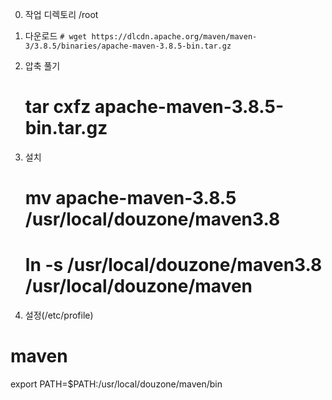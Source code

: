 0. 작업 디렉토리
   /root

1. 다운로드
  ``` # wget https://dlcdn.apache.org/maven/maven-3/3.8.5/binaries/apache-maven-3.8.5-bin.tar.gz ```
   

2. 압축 풀기
   # tar cxfz apache-maven-3.8.5-bin.tar.gz
   
3. 설치
   # mv apache-maven-3.8.5 /usr/local/douzone/maven3.8
   # ln -s /usr/local/douzone/maven3.8 /usr/local/douzone/maven

4. 설정(/etc/profile)

# maven
export PATH=$PATH:/usr/local/douzone/maven/bin
 
